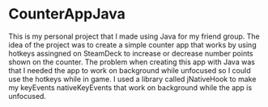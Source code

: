# CounterAppJava

This is my personal project that I made using Java for my friend group. The idea of the project was to create a simple counter app that works by using hotkeys assingned on SteamDeck to increase or decrease number points shown on the counter. The problem when creating this app with Java was that I needed the app to work on background while unfocused so I could use the hotkeys while in game. I used a library called jNativeHook to make my keyEvents nativeKeyEvents that work on background while the app is unfocused.
